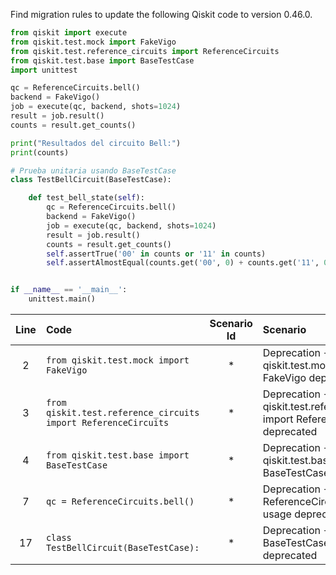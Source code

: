 Find migration rules to update the following Qiskit code to version 0.46.0.

```python
from qiskit import execute
from qiskit.test.mock import FakeVigo
from qiskit.test.reference_circuits import ReferenceCircuits
from qiskit.test.base import BaseTestCase
import unittest

qc = ReferenceCircuits.bell()
backend = FakeVigo()
job = execute(qc, backend, shots=1024)
result = job.result()
counts = result.get_counts()

print("Resultados del circuito Bell:")
print(counts)

# Prueba unitaria usando BaseTestCase
class TestBellCircuit(BaseTestCase):

    def test_bell_state(self):
        qc = ReferenceCircuits.bell()
        backend = FakeVigo()
        job = execute(qc, backend, shots=1024)
        result = job.result()
        counts = result.get_counts()
        self.assertTrue('00' in counts or '11' in counts)
        self.assertAlmostEqual(counts.get('00', 0) + counts.get('11', 0), 1024, delta=50)


if __name__ == '__main__':
    unittest.main()
```

| Line | Code | Scenario Id | Scenario | Artifact | Refactoring |
| :--: | :--- | :---------: | :------- | :------- | :---------- |
| 2 | `from qiskit.test.mock import FakeVigo` | * | Deprecation -> qiskit.test.mock import FakeVigo deprecated | FakeVigo import | `from qiskit.providers.fake_provider import FakeVigo` |
| 3 | `from qiskit.test.reference_circuits import ReferenceCircuits` | * | Deprecation -> qiskit.test.reference_circuits import ReferenceCircuits deprecated | ReferenceCircuits import | `from qiskit.circuit.library import BellCircuit` |
| 4 | `from qiskit.test.base import BaseTestCase` | * | Deprecation -> qiskit.test.base import BaseTestCase deprecated | BaseTestCase import | `# Removed; use unittest.TestCase in class definition` |
| 7 | `qc = ReferenceCircuits.bell()` | * | Deprecation -> ReferenceCircuits.bell() usage deprecated | ReferenceCircuits.bell() usage | `qc = BellCircuit()` |
| 17 | `class TestBellCircuit(BaseTestCase):` | * | Deprecation -> BaseTestCase usage deprecated | BaseTestCase usage | `class TestBellCircuit(unittest.TestCase):` |